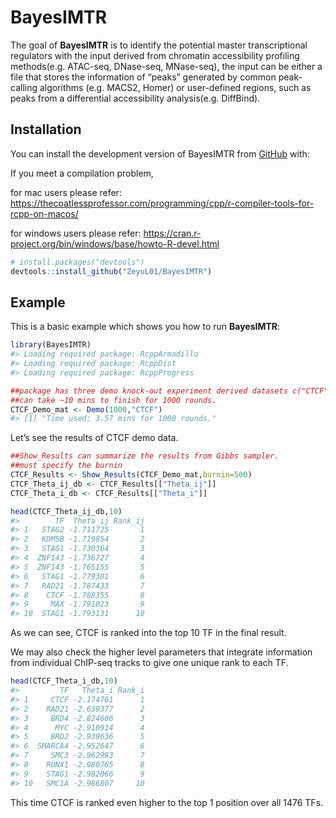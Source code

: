 
<!-- README.md is generated from README.Rmd. Please edit that file -->

# BayesIMTR

<!-- badges: start -->
<!-- badges: end -->

The goal of **BayesIMTR** is to identify the potential master
transcriptional regulators with the input derived from chromatin
accessibility profiling methods(e.g. ATAC-seq, DNase-seq, MNase-seq),
the input can be either a file that stores the information of “peaks”
generated by common peak-calling algorithms (e.g. MACS2, Homer) or
user-defined regions, such as peaks from a differential accessibility
analysis(e.g. DiffBind).

## Installation

You can install the development version of BayesIMTR from
[GitHub](https://github.com/ZeyuL01/BayesIMTR) with:

If you meet a compilation problem, 

for mac users please refer:
https://thecoatlessprofessor.com/programming/cpp/r-compiler-tools-for-rcpp-on-macos/

for windows users please refer:
https://cran.r-project.org/bin/windows/base/howto-R-devel.html

``` r
# install.packages("devtools")
devtools::install_github("ZeyuL01/BayesIMTR")
```

## Example

This is a basic example which shows you how to run **BayesIMTR**:

``` r
library(BayesIMTR)
#> Loading required package: RcppArmadillo
#> Loading required package: RcppDist
#> Loading required package: RcppProgress

##package has three demo knock-out experiment derived datasets c("CTCF","KDM1A","ZBTB7A")
##can take ~10 mins to finish for 1000 rounds.
CTCF_Demo_mat <- Demo(1000,"CTCF")
#> [1] "Time used: 3.57 mins for 1000 rounds."
```

Let’s see the results of CTCF demo data.

``` r
##Show_Results can summarize the results from Gibbs sampler.
##must specify the burnin
CTCF_Results <- Show_Results(CTCF_Demo_mat,burnin=500)
CTCF_Theta_ij_db <- CTCF_Results[["Theta_ij"]]
CTCF_Theta_i_db <- CTCF_Results[["Theta_i"]]

head(CTCF_Theta_ij_db,10)
#>        TF  Theta_ij Rank_ij
#> 1   STAG2 -1.711725       1
#> 2   KDM5B -1.719854       2
#> 3   STAG1 -1.730364       3
#> 4  ZNF143 -1.736727       4
#> 5  ZNF143 -1.765155       5
#> 6   STAG1 -1.779381       6
#> 7   RAD21 -1.787433       7
#> 8    CTCF -1.788355       8
#> 9     MAX -1.791023       9
#> 10  STAG1 -1.793131      10
```

As we can see, CTCF is ranked into the top 10 TF in the final result.

We may also check the higher level parameters that integrate information
from individual ChIP-seq tracks to give one unique rank to each TF.

``` r
head(CTCF_Theta_i_db,10)
#>         TF   Theta_i Rank_i
#> 1     CTCF -2.174761      1
#> 2    RAD21 -2.639377      2
#> 3     BRD4 -2.824606      3
#> 4      MYC -2.910914      4
#> 5     BRD2 -2.938636      5
#> 6  SMARCA4 -2.952647      6
#> 7     SMC3 -2.962993      7
#> 8    RUNX1 -2.980765      8
#> 9    STAG1 -2.982066      9
#> 10   SMC1A -2.986807     10
```

This time CTCF is ranked even higher to the top 1 position over all 1476
TFs.
